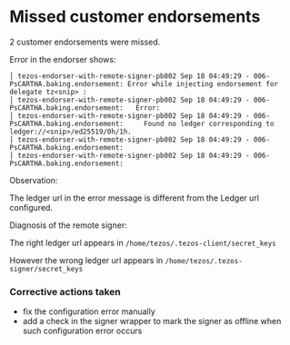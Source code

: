 Missed customer endorsements
============================

2 customer endorsements were missed.

Error in the endorser shows:

```
│ tezos-endorser-with-remote-signer-pb002 Sep 18 04:49:29 - 006-PsCARTHA.baking.endorsement: Error while injecting endorsement for delegate tz<snip> :                             
│ tezos-endorser-with-remote-signer-pb002 Sep 18 04:49:29 - 006-PsCARTHA.baking.endorsement:   Error:                                                                                                          
│ tezos-endorser-with-remote-signer-pb002 Sep 18 04:49:29 - 006-PsCARTHA.baking.endorsement:     Found no ledger corresponding to ledger://<snip>/ed25519/0h/1h.                           
│ tezos-endorser-with-remote-signer-pb002 Sep 18 04:49:29 - 006-PsCARTHA.baking.endorsement:                                                                                                                   
│ tezos-endorser-with-remote-signer-pb002 Sep 18 04:49:29 - 006-PsCARTHA.baking.endorsement:                                                          
```

Observation:

The ledger url in the error message is different from the Ledger url configured.

Diagnosis of the remote signer:

The right ledger url appears in `/home/tezos/.tezos-client/secret_keys`

However the wrong ledger url appears in `/home/tezos/.tezos-signer/secret_keys`

### Corrective actions taken

* fix the configuration error manually
* add a check in the signer wrapper to mark the signer as offline when such configuration error occurs
